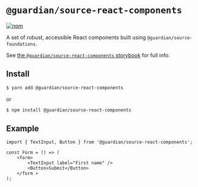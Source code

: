 # `@guardian/source-react-components`

[![npm](https://img.shields.io/npm/v/@guardian/source-react-components)](https://www.npmjs.com/package/@guardian/source-react-components)

A set of robust, accessible React components built using `@guardian/source-foundations`.

See [the `@guardian/source-react-components` storybook](https://guardian.github.io/source/?path=/docs/Packages/source-react-components) for full info.

## Install

```sh
$ yarn add @guardian/source-react-components
```

or

```sh
$ npm install @guardian/source-react-components
```

## Example

```tsx
import { TextInput, Button } from '@guardian/source-react-components';

const Form = () => (
    <form>
        <TextInput label="First name" />
        <Button>Submit</Button>
    </form >
);
```
